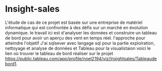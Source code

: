 # Insight-sales
L'étude de cas de ce projet est basée sur une entreprise de matériel informatique qui est confrontée à des défis sur un marché en évolution dynamique. 
le travail ici est d'analyser les données et construire un tableau de bord pour avoir un aperçu des vent en temps réel.
l'approche pour atteindre l'objetif
J'ai sqlsever avec langage sql pour la partie exploiration, nettoyage et analyse de données et Tableau pour la visualistaion voici le lien où trouver 
le tableau de bord réaliser sur le projet https://public.tableau.com/app/profile/noel2194/viz/Insightsales/Tableaudebord1.

